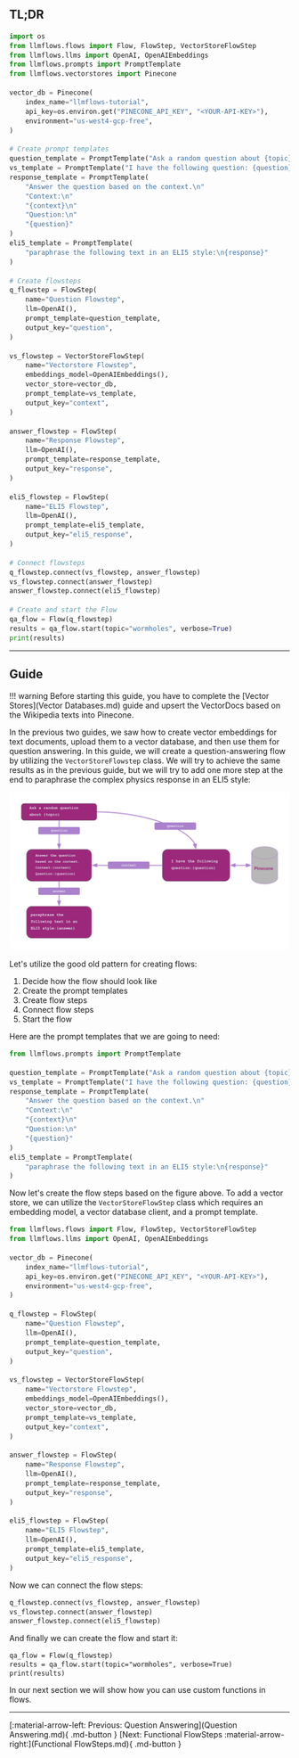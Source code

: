 ## TL;DR

```python
import os
from llmflows.flows import Flow, FlowStep, VectorStoreFlowStep
from llmflows.llms import OpenAI, OpenAIEmbeddings
from llmflows.prompts import PromptTemplate
from llmflows.vectorstores import Pinecone

vector_db = Pinecone(
    index_name="llmflows-tutorial",
    api_key=os.environ.get("PINECONE_API_KEY", "<YOUR-API-KEY>"),
    environment="us-west4-gcp-free",
)

# Create prompt templates
question_template = PromptTemplate("Ask a random question about {topic}")
vs_template = PromptTemplate("I have the following question: {question}")
response_template = PromptTemplate(
    "Answer the question based on the context.\n"
    "Context:\n"
    "{context}\n"
    "Question:\n"
    "{question}"
)
eli5_template = PromptTemplate(
    "paraphrase the following text in an ELI5 style:\n{response}"
)

# Create flowsteps
q_flowstep = FlowStep(
    name="Question Flowstep",
    llm=OpenAI(),
    prompt_template=question_template,
    output_key="question",
)

vs_flowstep = VectorStoreFlowStep(
    name="Vectorstore Flowstep",
    embeddings_model=OpenAIEmbeddings(),
    vector_store=vector_db,
    prompt_template=vs_template,
    output_key="context",
)

answer_flowstep = FlowStep(
    name="Response Flowstep",
    llm=OpenAI(),
    prompt_template=response_template,
    output_key="response",
)

eli5_flowstep = FlowStep(
    name="ELI5 Flowstep",
    llm=OpenAI(),
    prompt_template=eli5_template,
    output_key="eli5_response",
)

# Connect flowsteps
q_flowstep.connect(vs_flowstep, answer_flowstep)
vs_flowstep.connect(answer_flowstep)
answer_flowstep.connect(eli5_flowstep)

# Create and start the Flow
qa_flow = Flow(q_flowstep)
results = qa_flow.start(topic="wormholes", verbose=True)
print(results)

```
***
## Guide
!!! warning
 Before starting this guide, you have to complete the 
 [Vector Stores](Vector Databases.md) guide and upsert the VectorDocs based on the 
 Wikipedia texts into Pinecone.

In the previous two guides, we saw how to create vector embeddings for text documents, 
upload them to a vector database, and then use them for question answering.
In this guide, we will create a question-answering flow by utilizing the 
`VectorStoreFlowstep` class. We will try to achieve the same results as in the 
previous guide, but we will try to add one more step at the end to paraphrase the 
complex physics response in an ELI5 style:

![Screenshot](assets/LLMFlows_VectorStore_Flowstep.png)

Let's utilize the good old pattern for creating flows:

1. Decide how the flow should look like
2. Create the prompt templates
3. Create flow steps
4. Connect flow steps
5. Start the flow

Here are the prompt templates that we are going to need:

```python
from llmflows.prompts import PromptTemplate

question_template = PromptTemplate("Ask a random question about {topic}")
vs_template = PromptTemplate("I have the following question: {question}")
response_template = PromptTemplate(
    "Answer the question based on the context.\n"
    "Context:\n"
    "{context}\n"
    "Question:\n"
    "{question}"
)
eli5_template = PromptTemplate(
    "paraphrase the following text in an ELI5 style:\n{response}"
)
```

Now let's create the flow steps based on the figure above. To add a vector store, we 
can utilize the `VectorStoreFlowStep` class which requires an embedding model, a vector 
database client, and a prompt template.

```python
from llmflows.flows import Flow, FlowStep, VectorStoreFlowStep
from llmflows.llms import OpenAI, OpenAIEmbeddings

vector_db = Pinecone(
    index_name="llmflows-tutorial",
    api_key=os.environ.get("PINECONE_API_KEY", "<YOUR-API-KEY>"),
    environment="us-west4-gcp-free",
)

q_flowstep = FlowStep(
    name="Question Flowstep",
    llm=OpenAI(),
    prompt_template=question_template,
    output_key="question",
)

vs_flowstep = VectorStoreFlowStep(
    name="Vectorstore Flowstep",
    embeddings_model=OpenAIEmbeddings(),
    vector_store=vector_db,
    prompt_template=vs_template,
    output_key="context",
)

answer_flowstep = FlowStep(
    name="Response Flowstep",
    llm=OpenAI(),
    prompt_template=response_template,
    output_key="response",
)

eli5_flowstep = FlowStep(
    name="ELI5 Flowstep",
    llm=OpenAI(),
    prompt_template=eli5_template,
    output_key="eli5_response",
)
```
Now we can connect the flow steps:
```python
q_flowstep.connect(vs_flowstep, answer_flowstep)
vs_flowstep.connect(answer_flowstep)
answer_flowstep.connect(eli5_flowstep)
```

And finally we can create the flow and start it:
```
qa_flow = Flow(q_flowstep)
results = qa_flow.start(topic="wormholes", verbose=True)
print(results)
```

In our next section we will show how you can use custom functions in flows. 

***
[:material-arrow-left: Previous: Question Answering](Question Answering.md){ .md-button }
[Next: Functional FlowSteps :material-arrow-right:](Functional FlowSteps.md){ .md-button }